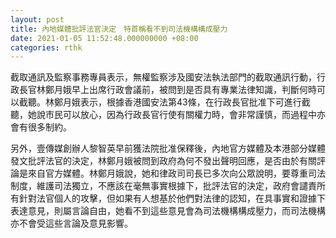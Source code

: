 ```yaml
---
layout: post
title: 內地媒體批評法官決定　特首稱看不到司法機構構成壓力
date: 2021-01-05 11:52:48.000000000 +08:00
categories: rthk
---
```


截取通訊及監察事務專員表示，無權監察涉及國安法執法部門的截取通訊行動，行政長官林鄭月娥早上出席行政會議前，被問到是否具有專業法律知識，判斷何時可以截聽。林鄭月娥表示，根據香港國安法第43條，在行政長官批准下可進行截聽，她說市民可以放心，因為行政長官行使有關權力時，會非常謹慎，而過程中亦會有很多制約。

另外，壹傳媒創辦人黎智英早前獲法院批准保釋後，內地官方媒體及本港部分媒體發文批評法官的決定，林鄭月娥被問到政府為何不發出聲明回應，是否由於有關評論是來自官方媒體。林鄭月娥說，她和律政司司長已多次向公眾說明，要尊重司法制度，維護司法獨立，不應該在毫無事實根據下，批評法官的決定，政府會譴責所有針對法官個人的攻擊，但如果有人想基於他們對法律的認知，在具事實和證據下表達意見，則屬言論自由，她看不到這些意見會為司法機構構成壓力，而司法機構亦不會受這些言論及意見影響。
